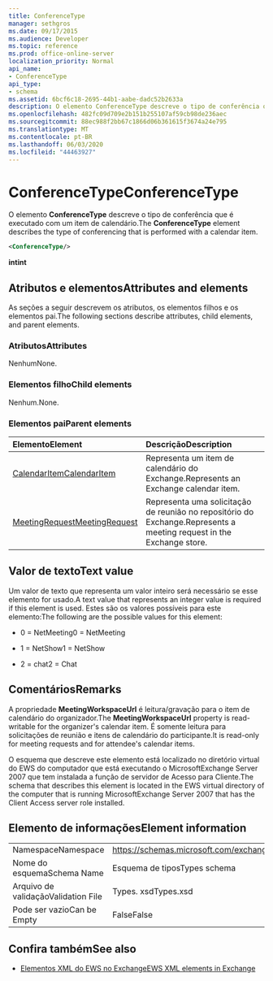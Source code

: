```yaml
---
title: ConferenceType
manager: sethgros
ms.date: 09/17/2015
ms.audience: Developer
ms.topic: reference
ms.prod: office-online-server
localization_priority: Normal
api_name:
- ConferenceType
api_type:
- schema
ms.assetid: 6bcf6c18-2695-44b1-aabe-dadc52b2633a
description: O elemento ConferenceType descreve o tipo de conferência que é executado com um item de calendário.
ms.openlocfilehash: 482fc09d709e2b151b255107af59cb98de236aec
ms.sourcegitcommit: 88ec988f2bb67c1866d06b361615f3674a24e795
ms.translationtype: MT
ms.contentlocale: pt-BR
ms.lasthandoff: 06/03/2020
ms.locfileid: "44463927"
---
```

# <a name="conferencetype"></a><span data-ttu-id="1f783-103">ConferenceType</span><span class="sxs-lookup"><span data-stu-id="1f783-103">ConferenceType</span></span>

<span data-ttu-id="1f783-104">O elemento **ConferenceType** descreve o tipo de conferência que é executado com um item de calendário.</span><span class="sxs-lookup"><span data-stu-id="1f783-104">The **ConferenceType** element describes the type of conferencing that is performed with a calendar item.</span></span> 
  
```xml
<ConferenceType/>
```

 <span data-ttu-id="1f783-105">**int**</span><span class="sxs-lookup"><span data-stu-id="1f783-105">**int**</span></span>
## <a name="attributes-and-elements"></a><span data-ttu-id="1f783-106">Atributos e elementos</span><span class="sxs-lookup"><span data-stu-id="1f783-106">Attributes and elements</span></span>

<span data-ttu-id="1f783-107">As seções a seguir descrevem os atributos, os elementos filhos e os elementos pai.</span><span class="sxs-lookup"><span data-stu-id="1f783-107">The following sections describe attributes, child elements, and parent elements.</span></span>
  
### <a name="attributes"></a><span data-ttu-id="1f783-108">Atributos</span><span class="sxs-lookup"><span data-stu-id="1f783-108">Attributes</span></span>

<span data-ttu-id="1f783-109">Nenhum</span><span class="sxs-lookup"><span data-stu-id="1f783-109">None.</span></span>
  
### <a name="child-elements"></a><span data-ttu-id="1f783-110">Elementos filho</span><span class="sxs-lookup"><span data-stu-id="1f783-110">Child elements</span></span>

<span data-ttu-id="1f783-111">Nenhum.</span><span class="sxs-lookup"><span data-stu-id="1f783-111">None.</span></span>
  
### <a name="parent-elements"></a><span data-ttu-id="1f783-112">Elementos pai</span><span class="sxs-lookup"><span data-stu-id="1f783-112">Parent elements</span></span>

|<span data-ttu-id="1f783-113">**Elemento**</span><span class="sxs-lookup"><span data-stu-id="1f783-113">**Element**</span></span>|<span data-ttu-id="1f783-114">**Descrição**</span><span class="sxs-lookup"><span data-stu-id="1f783-114">**Description**</span></span>|
|:-----|:-----|
|[<span data-ttu-id="1f783-115">CalendarItem</span><span class="sxs-lookup"><span data-stu-id="1f783-115">CalendarItem</span></span>](calendaritem.md) <br/> |<span data-ttu-id="1f783-116">Representa um item de calendário do Exchange.</span><span class="sxs-lookup"><span data-stu-id="1f783-116">Represents an Exchange calendar item.</span></span>  <br/> |
|[<span data-ttu-id="1f783-117">MeetingRequest</span><span class="sxs-lookup"><span data-stu-id="1f783-117">MeetingRequest</span></span>](meetingrequest.md) <br/> |<span data-ttu-id="1f783-118">Representa uma solicitação de reunião no repositório do Exchange.</span><span class="sxs-lookup"><span data-stu-id="1f783-118">Represents a meeting request in the Exchange store.</span></span>  <br/> |
   
## <a name="text-value"></a><span data-ttu-id="1f783-119">Valor de texto</span><span class="sxs-lookup"><span data-stu-id="1f783-119">Text value</span></span>

<span data-ttu-id="1f783-120">Um valor de texto que representa um valor inteiro será necessário se esse elemento for usado.</span><span class="sxs-lookup"><span data-stu-id="1f783-120">A text value that represents an integer value is required if this element is used.</span></span> <span data-ttu-id="1f783-121">Estes são os valores possíveis para este elemento:</span><span class="sxs-lookup"><span data-stu-id="1f783-121">The following are the possible values for this element:</span></span>
  
- <span data-ttu-id="1f783-122">0 = NetMeeting</span><span class="sxs-lookup"><span data-stu-id="1f783-122">0 = NetMeeting</span></span>
    
- <span data-ttu-id="1f783-123">1 = NetShow</span><span class="sxs-lookup"><span data-stu-id="1f783-123">1 = NetShow</span></span>
    
- <span data-ttu-id="1f783-124">2 = chat</span><span class="sxs-lookup"><span data-stu-id="1f783-124">2 = Chat</span></span>
    
## <a name="remarks"></a><span data-ttu-id="1f783-125">Comentários</span><span class="sxs-lookup"><span data-stu-id="1f783-125">Remarks</span></span>

<span data-ttu-id="1f783-126">A propriedade **MeetingWorkspaceUrl** é leitura/gravação para o item de calendário do organizador.</span><span class="sxs-lookup"><span data-stu-id="1f783-126">The **MeetingWorkspaceUrl** property is read-writable for the organizer's calendar item.</span></span> <span data-ttu-id="1f783-127">É somente leitura para solicitações de reunião e itens de calendário do participante.</span><span class="sxs-lookup"><span data-stu-id="1f783-127">It is read-only for meeting requests and for attendee's calendar items.</span></span> 
  
<span data-ttu-id="1f783-128">O esquema que descreve este elemento está localizado no diretório virtual do EWS do computador que está executando o MicrosoftExchange Server 2007 que tem instalada a função de servidor de Acesso para Cliente.</span><span class="sxs-lookup"><span data-stu-id="1f783-128">The schema that describes this element is located in the EWS virtual directory of the computer that is running MicrosoftExchange Server 2007 that has the Client Access server role installed.</span></span> 
  
## <a name="element-information"></a><span data-ttu-id="1f783-129">Elemento de informações</span><span class="sxs-lookup"><span data-stu-id="1f783-129">Element information</span></span>

|||
|:-----|:-----|
|<span data-ttu-id="1f783-130">Namespace</span><span class="sxs-lookup"><span data-stu-id="1f783-130">Namespace</span></span>  <br/> |https://schemas.microsoft.com/exchange/services/2006/types  <br/> |
|<span data-ttu-id="1f783-131">Nome do esquema</span><span class="sxs-lookup"><span data-stu-id="1f783-131">Schema Name</span></span>  <br/> |<span data-ttu-id="1f783-132">Esquema de tipos</span><span class="sxs-lookup"><span data-stu-id="1f783-132">Types schema</span></span>  <br/> |
|<span data-ttu-id="1f783-133">Arquivo de validação</span><span class="sxs-lookup"><span data-stu-id="1f783-133">Validation File</span></span>  <br/> |<span data-ttu-id="1f783-134">Types. xsd</span><span class="sxs-lookup"><span data-stu-id="1f783-134">Types.xsd</span></span>  <br/> |
|<span data-ttu-id="1f783-135">Pode ser vazio</span><span class="sxs-lookup"><span data-stu-id="1f783-135">Can be Empty</span></span>  <br/> |<span data-ttu-id="1f783-136">False</span><span class="sxs-lookup"><span data-stu-id="1f783-136">False</span></span>  <br/> |
   
## <a name="see-also"></a><span data-ttu-id="1f783-137">Confira também</span><span class="sxs-lookup"><span data-stu-id="1f783-137">See also</span></span>



- [<span data-ttu-id="1f783-138">Elementos XML do EWS no Exchange</span><span class="sxs-lookup"><span data-stu-id="1f783-138">EWS XML elements in Exchange</span></span>](ews-xml-elements-in-exchange.md)


